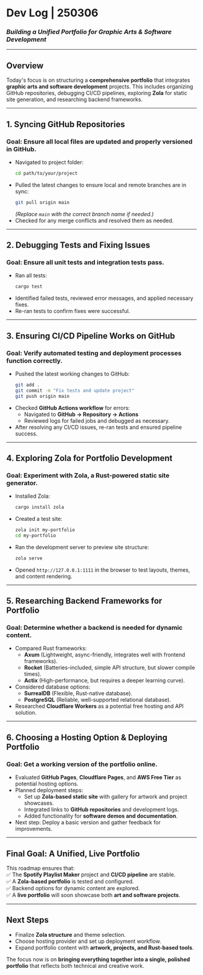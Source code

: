 # **Dev Log | 250306**  
### *Building a Unified Portfolio for Graphic Arts & Software Development*  

---

## **Overview**  
Today's focus is on structuring a **comprehensive portfolio** that integrates **graphic arts and software development** projects. This includes organizing GitHub repositories, debugging CI/CD pipelines, exploring **Zola** for static site generation, and researching backend frameworks.  

---

## **1. Syncing GitHub Repositories**  

### **Goal:** Ensure all local files are updated and properly versioned in GitHub.  
- Navigated to project folder:  
  ```sh
  cd path/to/your/project  
  ```  
- Pulled the latest changes to ensure local and remote branches are in sync:  
  ```sh
  git pull origin main  
  ```  
  *(Replace `main` with the correct branch name if needed.)*  
- Checked for any merge conflicts and resolved them as needed.  

---

## **2. Debugging Tests and Fixing Issues**  

### **Goal:** Ensure all unit tests and integration tests pass.  
- Ran all tests:  
  ```sh
  cargo test  
  ```  
- Identified failed tests, reviewed error messages, and applied necessary fixes.  
- Re-ran tests to confirm fixes were successful.  

---

## **3. Ensuring CI/CD Pipeline Works on GitHub**  

### **Goal:** Verify automated testing and deployment processes function correctly.  
- Pushed the latest working changes to GitHub:  
  ```sh
  git add .  
  git commit -m "Fix tests and update project"  
  git push origin main  
  ```  
- Checked **GitHub Actions workflow** for errors:  
  - Navigated to **GitHub → Repository → Actions**  
  - Reviewed logs for failed jobs and debugged as necessary.  
- After resolving any CI/CD issues, re-ran tests and ensured pipeline success.  

---

## **4. Exploring Zola for Portfolio Development**  

### **Goal:** Experiment with **Zola**, a Rust-powered static site generator.  
- Installed Zola:  
  ```sh
  cargo install zola  
  ```  
- Created a test site:  
  ```sh
  zola init my-portfolio  
  cd my-portfolio  
  ```  
- Ran the development server to preview site structure:  
  ```sh
  zola serve  
  ```  
- Opened `http://127.0.0.1:1111` in the browser to test layouts, themes, and content rendering.  

---

## **5. Researching Backend Frameworks for Portfolio**  

### **Goal:** Determine whether a backend is needed for dynamic content.  
- Compared Rust frameworks:  
  - **Axum** (Lightweight, async-friendly, integrates well with frontend frameworks).  
  - **Rocket** (Batteries-included, simple API structure, but slower compile times).  
  - **Actix** (High-performance, but requires a deeper learning curve).  
- Considered database options:  
  - **SurrealDB** (Flexible, Rust-native database).  
  - **PostgreSQL** (Reliable, well-supported relational database).  
- Researched **Cloudflare Workers** as a potential free hosting and API solution.  

---

## **6. Choosing a Hosting Option & Deploying Portfolio**  

### **Goal:** Get a working version of the portfolio online.  
- Evaluated **GitHub Pages**, **Cloudflare Pages**, and **AWS Free Tier** as potential hosting options.  
- Planned deployment steps:  
  - Set up **Zola-based static site** with gallery for artwork and project showcases.  
  - Integrated links to **GitHub repositories** and development logs.  
  - Added functionality for **software demos and documentation**.  
- Next step: Deploy a basic version and gather feedback for improvements.  

---

## **Final Goal: A Unified, Live Portfolio**  
This roadmap ensures that:  
✅ The **Spotify Playlist Maker** project and **CI/CD pipeline** are stable.  
✅ A **Zola-based portfolio** is tested and configured.  
✅ Backend options for dynamic content are explored.  
✅ A **live portfolio** will soon showcase both **art and software projects**.  

---

## **Next Steps**  
- Finalize **Zola structure** and theme selection.  
- Choose hosting provider and set up deployment workflow.  
- Expand portfolio content with **artwork, projects, and Rust-based tools**.  

The focus now is on **bringing everything together into a single, polished portfolio** that reflects both technical and creative work.  